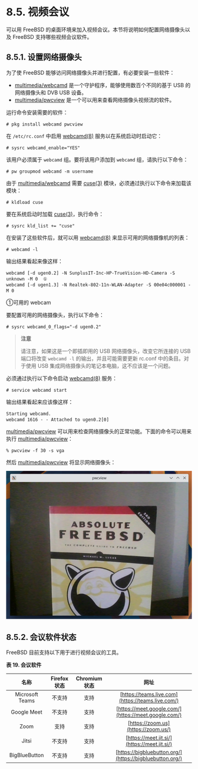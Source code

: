 # 8.5. 视频会议

可以用 FreeBSD 的桌面环境来加入视频会议。本节将说明如何配置网络摄像头以及 FreeBSD 支持哪些视频会议软件。

## 8.5.1. 设置网络摄像头

为了使 FreeBSD 能够访问网络摄像头并进行配置，有必要安装一些软件：
- [multimedia/webcamd](https://cgit.freebsd.org/ports/tree/multimedia/webcamd/) 是一个守护程序，能够使用数百个不同的基于 USB 的网络摄像头和 DVB USB 设备。
- [multimedia/pwcview](https://cgit.freebsd.org/ports/tree/multimedia/pwcview/) 是一个可以用来查看网络摄像头视频流的软件。

运行命令安装需要的软件：

```
# pkg install webcamd pwcview
```

在 `/etc/rc.conf` 中启用 [webcamd(8)](https://man.freebsd.org/cgi/man.cgi?query=webcamd&sektion=8&format=html) 服务以在系统启动时启动它：

```
# sysrc webcamd_enable="YES"
```

该用户必须属于 `webcamd` 组。要将该用户添加到 `webcamd` 组，请执行以下命令：

```
# pw groupmod webcamd -m username
```

由于 [multimedia/webcamd](https://cgit.freebsd.org/ports/tree/multimedia/webcamd/) 需要 [cuse(3)](https://man.freebsd.org/cgi/man.cgi?query=cuse&sektion=3&format=html) 模块，必须通过执行以下命令来加载该模块：

```
# kldload cuse
```

要在系统启动时加载 [cuse(3)](https://man.freebsd.org/cgi/man.cgi?query=cuse&sektion=3&format=html)，执行命令：

```
# sysrc kld_list += "cuse"
```

在安装了这些软件后，就可以用 [webcamd(8)](https://man.freebsd.org/cgi/man.cgi?query=webcamd&sektion=8&format=html) 来显示可用的网络摄像机的列表：

```
# webcamd -l
```

输出结果看起来像这样：

```
webcamd [-d ugen0.2] -N SunplusIT-Inc-HP-TrueVision-HD-Camera -S unknown -M 0  ①
webcamd [-d ugen1.3] -N Realtek-802-11n-WLAN-Adapter -S 00e04c000001 -M 0
```
①可用的 webcam

要配置可用的网络摄像头，执行以下命令：

```
# sysrc webcamd_0_flags="-d ugen0.2" 
```

> **注意**
> 
> 请注意，如果这是一个即插即用的 USB 网络摄像头，改变它所连接的 USB 端口将改变 `webcamd -l` 的输出，并且可能需要更新 rc.conf 中的条目。对于使用 USB 集成网络摄像头的笔记本电脑，这不应该是一个问题。

必须通过执行以下命令启动 [webcamd(8)](https://man.freebsd.org/cgi/man.cgi?query=webcamd&sektion=8&format=html) 服务：

```
# service webcamd start
```

输出结果看起来应该像这样：

```
Starting webcamd.
webcamd 1616 - - Attached to ugen0.2[0]
```

[multimedia/pwcview](https://cgit.freebsd.org/ports/tree/multimedia/pwcview/) 可以用来检查网络摄像头的正常功能。下面的命令可以用来执行 [ multimedia/pwcview](https://cgit.freebsd.org/ports/tree/multimedia/pwcview/)：

```
% pwcview -f 30 -s vga
```

然后 [multimedia/pwcview](https://cgit.freebsd.org/ports/tree/multimedia/pwcview/) 将显示网络摄像头：

![](.././img/assets/pwcview.png)

## 8.5.2. 会议软件状态

FreeBSD 目前支持以下用于进行视频会议的工具。

**表 19. 会议软件**

| 名称 | Firefox 状态 | Chromium 状态 | 网址 |
| :-: | :-: | :-: | :-: |
| Microsoft Teams | 不支持 | 支持 | [https://teams.live.com](https://teams.live.com/) |
| Google Meet | 不支持 | 支持 | [https://meet.google.com/](https://meet.google.com/) |
| Zoom | 支持 | 支持 | [https://zoom.us](https://zoom.us/) |
| Jitsi | 不支持 | 支持 | [https://meet.jit.si/](https://meet.jit.si/) |
| BigBlueButton | 不支持 | 支持 | [https://bigbluebutton.org/](https://bigbluebutton.org/) |
